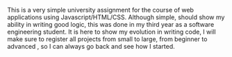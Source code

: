 This is a very simple university assignment for the course of web applications using Javascript/HTML/CSS. Although simple, should show my ability in writing good logic, this was done in my third year as a software engineering student.
It is here to show my evolution in writing code, I will make sure to register all projects from small to large, from beginner to advanced , so I can always go back and see how I started.
